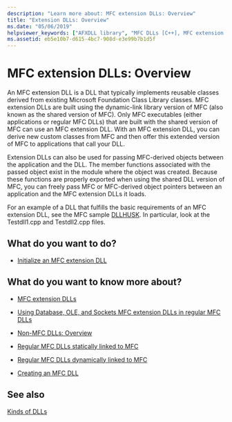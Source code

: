 ```yaml
---
description: "Learn more about: MFC extension DLLs: Overview"
title: "Extension DLLs: Overview"
ms.date: "05/06/2019"
helpviewer_keywords: ["AFXDLL library", "MFC DLLs [C++], MFC extension DLLs", "DLLs [C++], extension", "shared DLL versions [C++]", "extension DLLs [C++], about MFC extension DLLs"]
ms.assetid: eb5e10b7-d615-4bc7-908d-e3e99b7b1d5f
---
```

# MFC extension DLLs: Overview

An MFC extension DLL is a DLL that typically implements reusable classes derived from existing Microsoft Foundation Class Library classes. MFC extension DLLs are built using the dynamic-link library version of MFC (also known as the shared version of MFC). Only MFC executables (either applications or regular MFC DLLs) that are built with the shared version of MFC can use an MFC extension DLL. With an MFC extension DLL, you can derive new custom classes from MFC and then offer this extended version of MFC to applications that call your DLL.

Extension DLLs can also be used for passing MFC-derived objects between the application and the DLL. The member functions associated with the passed object exist in the module where the object was created. Because these functions are properly exported when using the shared DLL version of MFC, you can freely pass MFC or MFC-derived object pointers between an application and the MFC extension DLLs it loads.

For an example of a DLL that fulfills the basic requirements of an MFC extension DLL, see the MFC sample [DLLHUSK](https://github.com/Microsoft/VCSamples/tree/master/VC2010Samples/MFC/advanced/dllhusk). In particular, look at the Testdll1.cpp and Testdll2.cpp files.

## What do you want to do?

- [Initialize an MFC extension DLL](run-time-library-behavior.md#initializing-extension-dlls)

## What do you want to know more about?

- [MFC extension DLLs](extension-dlls.md)

- [Using Database, OLE, and Sockets MFC extension DLLs in regular MFC DLLs](using-database-ole-and-sockets-extension-dlls-in-regular-dlls.md)

- [Non-MFC DLLs: Overview](non-mfc-dlls-overview.md)

- [Regular MFC DLLs statically linked to MFC](regular-dlls-statically-linked-to-mfc.md)

- [Regular MFC DLLs dynamically linked to MFC](regular-dlls-dynamically-linked-to-mfc.md)

- [Creating an MFC DLL](../mfc/reference/mfc-dll-wizard.md)

## See also

[Kinds of DLLs](kinds-of-dlls.md)
